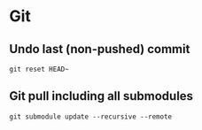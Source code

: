 # Git

## Undo last (non-pushed) commit
`git reset HEAD~`

## Git pull including all submodules
`git submodule update --recursive --remote`
